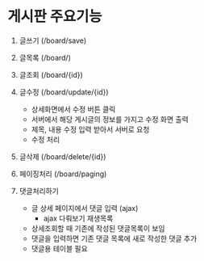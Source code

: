 # 게시판 주요기능

1. 글쓰기 (/board/save)
2. 글목록 (/board/)
3. 글조회 (/board/{id})
4. 글수정 (/board/update/{id})
   - 상세화면에서 수정 버튼 클릭
   - 서버에서 해당 게시글의 정보를 가지고 수정 화면 출력
   - 제목, 내용 수정 입력 받아서 서버로 요청
   - 수정 처리
5. 글삭제 (/board/delete/{id})
6. 페이징처리 (/board/paging)

8. 댓글처리하기
   - 글 상세 페이지에서 댓글 입력 (ajax)
     - ajax 다뤄보기 재생목록
   - 상세조회할 때 기존에 작성된 댓글목록이 보임
   - 댓글을 입력하면 기존 댓글 목록에 새로 작성한 댓글 추가
   - 댓글용 테이블 필요